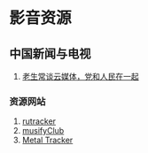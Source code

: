 # 影音资源

## 中国新闻与电视
1. [老生常谈云媒体，党和人民在一起](https://laosheng.top/fly/)


### 资源网站
1. [rutracker](http://rutracker.org/forum/index.php)
1. [musifyClub](https://w1.musify.club/)
1. [Metal Tracker](metal-tracker.com)
